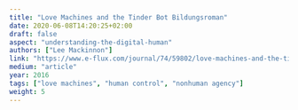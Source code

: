 ```yaml
---
title: "Love Machines and the Tinder Bot Bildungsroman"
date: 2020-06-08T14:20:25+02:00
draft: false
aspect: "understanding-the-digital-human"
authors: ["Lee Mackinnon"]
link: "https://www.e-flux.com/journal/74/59802/love-machines-and-the-tinder-bot-bildungsroman/"
medium: "article"
year: 2016
tags: ["love machines", "human control", "nonhuman agency"]
weight: 5
---
```


